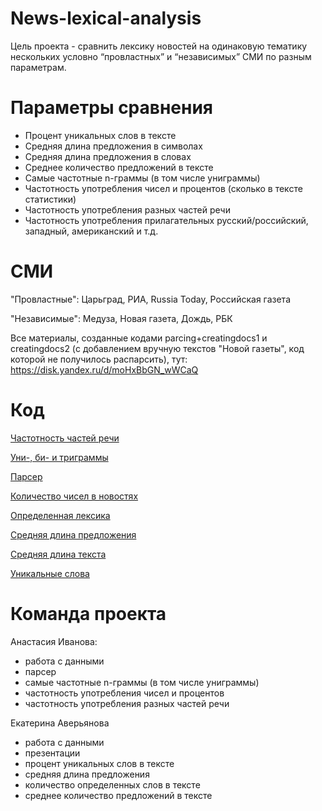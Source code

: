 # News-lexical-analysis
Цель проекта - сравнить лексику новостей на одинаковую тематику нескольких условно “провластных” и “независимых” СМИ по разным параметрам.

# Параметры сравнения
- Процент уникальных слов в тексте
- Средняя длина предложения в символах 
- Средняя длина предложения в словах
- Среднее количество предложений в тексте
- Самые частотные n-граммы (в том числе униграммы)
- Частотность употребления чисел и процентов (сколько в тексте статистики)
- Частотность употребления разных частей речи
- Частотность употребления прилагательных русский/российский, западный, американский и т.д.

# СМИ
"Провластные": Царьград, РИА, Russia Today, Российская газета

"Независимые": Медуза, Новая газета, Дождь, РБК

Все материалы, созданные кодами parcing+creatingdocs1 и creatingdocs2 (с добавлением вручную текстов "Новой газеты", код которой не получилось распарсить), тут: https://disk.yandex.ru/d/moHxBbGN_wWCaQ

# Код
[Частотность частей речи](https://github.com/IvAnastasia/News-lexical-analysis/blob/main/POS.py) 

[Уни-, би- и триграммы](https://github.com/IvAnastasia/News-lexical-analysis/blob/main/ngrams.py)

[Парсер](https://github.com/IvAnastasia/News-lexical-analysis/blob/main/parcing%2Bcreatingdocs1.py)

[Количество чисел в новостях](https://github.com/IvAnastasia/News-lexical-analysis/blob/main/numbers.py)

[Определенная лексика](https://github.com/IvAnastasia/News-lexical-analysis/blob/main/определенные%20слова.py)

[Средняя длина предложения](https://github.com/IvAnastasia/News-lexical-analysis/blob/main/средн%20длина%20предложения.py)

[Средняя длина текста](https://github.com/IvAnastasia/News-lexical-analysis/blob/main/среднее%20количество%20предложений.py)

[Уникальные слова](https://github.com/IvAnastasia/News-lexical-analysis/blob/main/уникальные%20слова.py)
 

# Команда проекта
Анастасия Иванова: 
- работа с данными
- парсер
- самые частотные n-граммы (в том числе униграммы)
- частотность употребления чисел и процентов
- частотность употребления разных частей речи

Екатерина Аверьянова 
- работа с данными 
- презентации 
- процент уникальных слов в тексте 
- средняя длина предложения 
- количество определенных слов в тексте 
- среднее количество предложений в тексте

